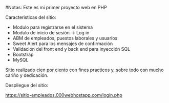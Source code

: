 #Notas:
Este es mi primer proyecto web en PHP

Caracteristicas del sitio:

- Modulo para registrarse en el sistema
- Modulo de inicio de sesión -> Log in
- ABM de empleados, puestos laborales y usuarios
- Sweet Alert para los mensajes de confirmación
- Validación del front end y back end para inyección SQL
- Bootstrap
- MySQL

Sitio realizado cien por ciento con fines practicos y, sobre todo con mucho cariño y dedicación.

Despliegue del sitio:

https://sitio-empleados.000webhostapp.com/login.php